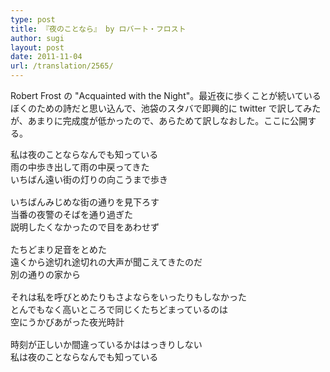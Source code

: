 ```yaml
---
type: post
title: 『夜のことなら』 by ロバート・フロスト
author: sugi
layout: post
date: 2011-11-04
url: /translation/2565/
---
```

Robert Frost の "Acquainted with the Night"。最近夜に歩くことが続いているぼくのための詩だと思い込んで、池袋のスタバで即興的に twitter で訳してみたが、あまりに完成度が低かったので、あらためて訳しなおした。ここに公開する。

<pre>私は夜のことならなんでも知っている
雨の中歩き出して雨の中戻ってきた
いちばん遠い街の灯りの向こうまで歩き

いちばんみじめな街の通りを見下ろす
当番の夜警のそばを通り過ぎた
説明したくなかったので目をあわせず

たちどまり足音をとめた
遠くから途切れ途切れの大声が聞こえてきたのだ
別の通りの家から

それは私を呼びとめたりもさよならをいったりもしなかった
とんでもなく高いところで同じくたちどまっているのは
空にうかびあがった夜光時計

時刻が正しいか間違っているかははっきりしない
私は夜のことならなんでも知っている
</pre>
